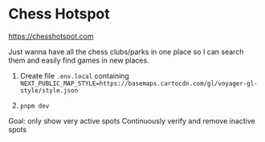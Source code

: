 # Chess Hotspot
<https://chesshotspot.com>

Just wanna have all the chess clubs/parks in one place so I can search them and easily find games in new places.

1. Create file `.env.local` containing `NEXT_PUBLIC_MAP_STYLE=https://basemaps.cartocdn.com/gl/voyager-gl-style/style.json`

2. `pnpm dev`

Goal: only show very active spots
Continuously verify and remove inactive spots
